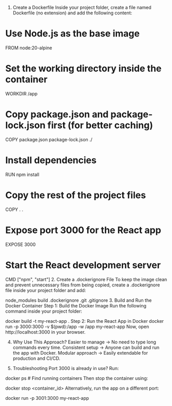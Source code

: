 1. Create a Dockerfile
Inside your project folder, create a file named Dockerfile (no extension) and add the following content:

# Use Node.js as the base image
FROM node:20-alpine

# Set the working directory inside the container
WORKDIR /app

# Copy package.json and package-lock.json first (for better caching)
COPY package.json package-lock.json ./

# Install dependencies
RUN npm install

# Copy the rest of the project files
COPY . .

# Expose port 3000 for the React app
EXPOSE 3000

# Start the React development server
CMD ["npm", "start"]
2. Create a .dockerignore File
To keep the image clean and prevent unnecessary files from being copied, create a .dockerignore file inside your project folder and add:

node_modules
build
.dockerignore
.git
.gitignore
3. Build and Run the Docker Container
Step 1: Build the Docker Image
Run the following command inside your project folder:

docker build -t my-react-app .
Step 2: Run the React App in Docker
docker run -p 3000:3000 -v $(pwd):/app -w /app my-react-app
Now, open http://localhost:3000 in your browser.

4. Why Use This Approach?
Easier to manage → No need to type long commands every time.
Consistent setup → Anyone can build and run the app with Docker.
Modular approach → Easily extendable for production and CI/CD.

5. Troubleshooting
Port 3000 is already in use? Run:

docker ps  # Find running containers
Then stop the container using:

docker stop <container_id>
Alternatively, run the app on a different port:

docker run -p 3001:3000 my-react-app
